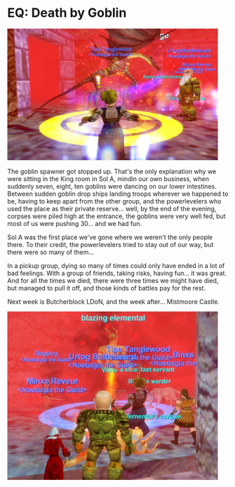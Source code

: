 # EQ: Death by Goblin

![eqgame-2008-05-09-19-53-59-51.jpg](../uploads/2008/05/eqgame-2008-05-09-19-53-59-51.jpg)

The goblin spawner got stopped up. That's the only explanation why we were sitting in the King room in Sol A, mindin our own business, when suddenly seven, eight, ten goblins were dancing on our lower intestines. Between sudden goblin drop ships landing troops wherever we happened to be, having to keep apart from the other group, and the powerlevelers who used the place as their private reserve... well, by the end of the evening, corpses were piled high at the entrance, the goblins were very well fed, but most of us were pushing 30... and we had fun.

Sol A was the first place we've gone where we weren't the only people there. To their credit, the powerlevelers tried to stay out of our way, but there were so many of them...

In a pickup group, dying so many of times could only have ended in a lot of bad feelings. With a group of friends, taking risks, having fun... it was great. And for all the times we died, there were three times we might have died, but managed to pull it off, and those kinds of battles pay for the rest.

Next week is Butcherblock LDoN, and the week after... Mistmoore Castle.

![eqgame-2008-05-09-22-12-29-73.jpg](../uploads/2008/05/eqgame-2008-05-09-22-12-29-73.jpg)
